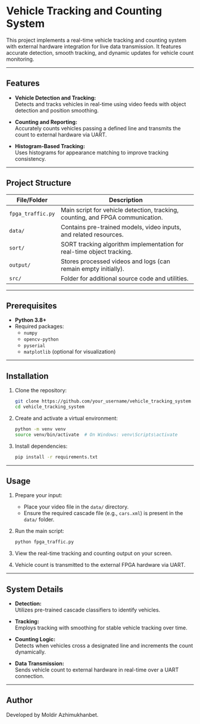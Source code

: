 # Vehicle Tracking and Counting System  

This project implements a real-time vehicle tracking and counting system with external hardware integration for live data transmission. It features accurate detection, smooth tracking, and dynamic updates for vehicle count monitoring.  

---

## Features  

- **Vehicle Detection and Tracking:**  
  Detects and tracks vehicles in real-time using video feeds with object detection and position smoothing.  

- **Counting and Reporting:**  
  Accurately counts vehicles passing a defined line and transmits the count to external hardware via UART.  

- **Histogram-Based Tracking:**  
  Uses histograms for appearance matching to improve tracking consistency.  

---

## Project Structure  

| File/Folder        | Description                                                                 |
|--------------------|-----------------------------------------------------------------------------|
| `fpga_traffic.py`  | Main script for vehicle detection, tracking, counting, and FPGA communication. |
| `data/`            | Contains pre-trained models, video inputs, and related resources.           |
| `sort/`            | SORT tracking algorithm implementation for real-time object tracking.       |
| `output/`          | Stores processed videos and logs (can remain empty initially).              |
| `src/`             | Folder for additional source code and utilities.                           |

---

## Prerequisites  

- **Python 3.8+**  
- Required packages:  
  - `numpy`  
  - `opencv-python`  
  - `pyserial`  
  - `matplotlib` (optional for visualization)  

---

## Installation  

1. Clone the repository:  

   ```bash
   git clone https://github.com/your_username/vehicle_tracking_system
   cd vehicle_tracking_system
   ```

2. Create and activate a virtual environment:  

   ```bash
   python -m venv venv  
   source venv/bin/activate  # On Windows: venv\Scripts\activate  
   ```

3. Install dependencies:  

   ```bash
   pip install -r requirements.txt  
   ```

---

## Usage  

1. Prepare your input:  
   - Place your video file in the `data/` directory.  
   - Ensure the required cascade file (e.g., `cars.xml`) is present in the `data/` folder.  

2. Run the main script:  

   ```bash
   python fpga_traffic.py
   ```

3. View the real-time tracking and counting output on your screen.  

4. Vehicle count is transmitted to the external FPGA hardware via UART.  

---

## System Details  

- **Detection:**  
  Utilizes pre-trained cascade classifiers to identify vehicles.  

- **Tracking:**  
  Employs tracking with smoothing for stable vehicle tracking over time.  

- **Counting Logic:**  
  Detects when vehicles cross a designated line and increments the count dynamically.  

- **Data Transmission:**  
  Sends vehicle count to external hardware in real-time over a UART connection.  

---

## Author  
Developed by Moldir Azhimukhanbet.  

